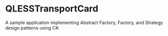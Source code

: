 # QLESSTransportCard
A sample application implementing Abstract Factory, Factory, and Strategy design patterns using C#.
